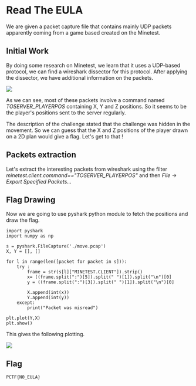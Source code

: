 # Read The EULA

We are given a packet capture file that contains mainly UDP packets apparently coming from a game based created on the Minetest.

## Initial Work

By doing some research on Minetest, we learn that it uses a UDP-based protocol, we can find a wireshark dissector for this protocol. After applying the dissector, we have additional information on the packets.


![](https://hackmd.io/_uploads/SkC3IR30n.png)

As we can see, most of these packets involve a command named *TOSERVER_PLAYERPOS* containing X, Y and Z positions. So it seems to be the player's positions sent to the server regularly.

The description of the challenge stated that the challenge was hidden in the movement. So we can guess that the X and Z positions of the player drawn on a 2D plan would give a flag. Let's get to that !

## Packets extraction

Let's extract the interesting packets from wireshark using the filter *minetest.client.command=="TOSERVER_PLAYERPOS"* and then *File -> Export Specified Packets...*

## Flag Drawing

Now we are going to use pyshark python module to fetch the positions and draw the flag.

```import matplotlib.pyplot as plt
import pyshark
import numpy as np

s = pyshark.FileCapture('./move.pcap')
X, Y = [], []

for l in range(len([packet for packet in s])):
    try :
        frame = str(s[l]["MINETEST.CLIENT"]).strip()
        x= ((frame.split(":")[5]).split(" ")[1]).split("\n")[0]
        y = ((frame.split(":")[3]).split(" ")[1]).split("\n")[0]

        X.append(int(x))
        Y.append(int(y))
    except:
        print("Packet was misread")

plt.plot(Y,X)
plt.show()
```
This gives the following plotting.

![](https://hackmd.io/_uploads/BJHTo02A3.png)



## Flag

`PCTF{N0_EULA}`